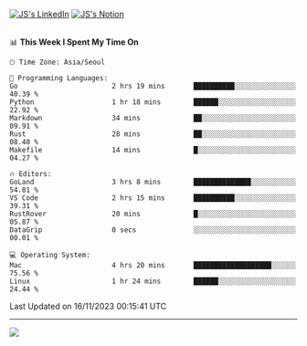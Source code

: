 
[![JS's LinkedIn](https://img.shields.io/badge/LinkedIn-blue?style=for-the-badge&logo=linkedin)](https://www.linkedin.com/in/jaeseung-lee-5a2a32139/) 
[![JS's Notion](https://img.shields.io/badge/Notion-black?style=for-the-badge&logo=notion)](https://bit.ly/ljswiki1) <br><br>
<!-- ![JS's GitHub stats](https://github-readme-stats-lemon-five.vercel.app/api?username=tkxkd0159&hide=contribs,prs,stars,issues&show_icons=true&theme=react&include_all_commits=true)   -->
<!-- ![Top Langs](https://github-readme-stats-lemon-five.vercel.app/api/top-langs/?username=tkxkd0159&layout=compact&hide=jupyter%20notebook,scss,html,css&langs_count=10)  -->


<!--START_SECTION:waka-->
📊 **This Week I Spent My Time On** 

```text
🕑︎ Time Zone: Asia/Seoul

💬 Programming Languages: 
Go                       2 hrs 19 mins       ██████████░░░░░░░░░░░░░░░   40.39 % 
Python                   1 hr 18 mins        ██████░░░░░░░░░░░░░░░░░░░   22.92 % 
Markdown                 34 mins             ██░░░░░░░░░░░░░░░░░░░░░░░   09.91 % 
Rust                     28 mins             ██░░░░░░░░░░░░░░░░░░░░░░░   08.40 % 
Makefile                 14 mins             █░░░░░░░░░░░░░░░░░░░░░░░░   04.27 % 

🔥 Editors: 
GoLand                   3 hrs 8 mins        ██████████████░░░░░░░░░░░   54.81 % 
VS Code                  2 hrs 15 mins       ██████████░░░░░░░░░░░░░░░   39.31 % 
RustRover                20 mins             █░░░░░░░░░░░░░░░░░░░░░░░░   05.87 % 
DataGrip                 0 secs              ░░░░░░░░░░░░░░░░░░░░░░░░░   00.01 % 

💻 Operating System: 
Mac                      4 hrs 20 mins       ███████████████████░░░░░░   75.56 % 
Linux                    1 hr 24 mins        ██████░░░░░░░░░░░░░░░░░░░   24.44 % 
```


 Last Updated on 16/11/2023 00:15:41 UTC
<!--END_SECTION:waka-->

---
<a href="https://github.com/tkxkd0159/dsalgo">
  <img align="center" src="https://github-readme-stats-lemon-five.vercel.app/api/pin/?username=tkxkd0159&repo=dsalgo&theme=react" />
</a>


<!---
- 🔭 I’m currently working on ...
- 🌱 I’m currently learning blockchain and distributed network
- 👯 I’m looking to collaborate on ...
- 🤔 I’m looking for help with ...
- 💬 Ask me about ...
- 📫 How to reach me: ...
- 😄 Pronouns: ...
- ⚡ Fun fact: ...
-->
